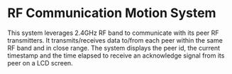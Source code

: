 # RF Communication Motion System
This system leverages 2.4GHz RF band to communicate with its peer RF transmitters. It transmits/receives data to/from each peer within the same RF band and in close range. The system displays the peer id, the current timestamp and the time elapsed to receive an acknowledge signal from its peer on a LCD screen. 
